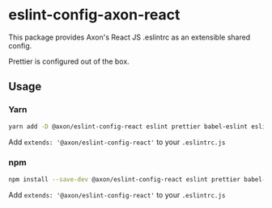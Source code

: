# eslint-config-axon-react

This package provides Axon's React JS .eslintrc as an extensible shared config.

Prettier is configured out of the box.

## Usage

### Yarn

```bash
yarn add -D @axon/eslint-config-react eslint prettier babel-eslint eslint-plugin-import eslint-plugin-prettier eslint-plugin-jsx-a11y eslint-plugin-react
```

Add `extends: '@axon/eslint-config-react'` to your `.eslintrc.js`


### npm

```bash
npm install --save-dev @axon/eslint-config-react eslint prettier babel-eslint eslint-plugin-import eslint-plugin-prettier eslint-plugin-jsx-a11y eslint-plugin-react
```

Add `extends: '@axon/eslint-config-react'` to your `.eslintrc.js`
